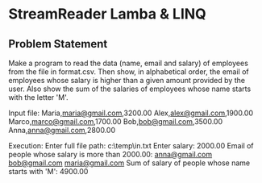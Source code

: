 # StreamReader Lamba & LINQ
## Problem Statement

Make a program to read the data (name, email and salary) of employees from the file in format.csv.
Then show, in alphabetical order, the email of employees whose salary is higher than a given amount provided by the user.
Also show the sum of the salaries of employees whose name starts with the letter 'M'.

Input file: 
Maria,maria@gmail.com,3200.00 
Alex,alex@gmail.com,1900.00 
Marco,marco@gmail.com,1700.00 
Bob,bob@gmail.com,3500.00 
Anna,anna@gmail.com,2800.00

Execution: 
Enter full file path: c:\temp\in.txt 
Enter salary: 2000.00 
Email of people whose salary is more than 2000.00: 
anna@gmail.com 
bob@gmail.com 
maria@gmail.com 
Sum of salary of people whose name starts with 'M': 4900.00
